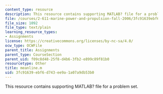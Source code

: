 ```yaml
---
content_type: resource
description: This resource contains supporting MATLAB? file for a problem set.
file: /courses/2-611-marine-power-and-propulsion-fall-2006/3fc91639ebf6d743ee9a1a07a9db53b0_meanline.m
file_size: 1092
file_type: text/plain
learning_resource_types:
- Assignments
license: https://creativecommons.org/licenses/by-nc-sa/4.0/
ocw_type: OCWFile
parent_title: Assignments
parent_type: CourseSection
parent_uid: f09c8d48-25f8-d4b6-3fb2-e899c89f81b0
resourcetype: Other
title: meanline.m
uid: 3fc91639-ebf6-d743-ee9a-1a07a9db53b0
---
```

This resource contains supporting MATLAB? file for a problem set.